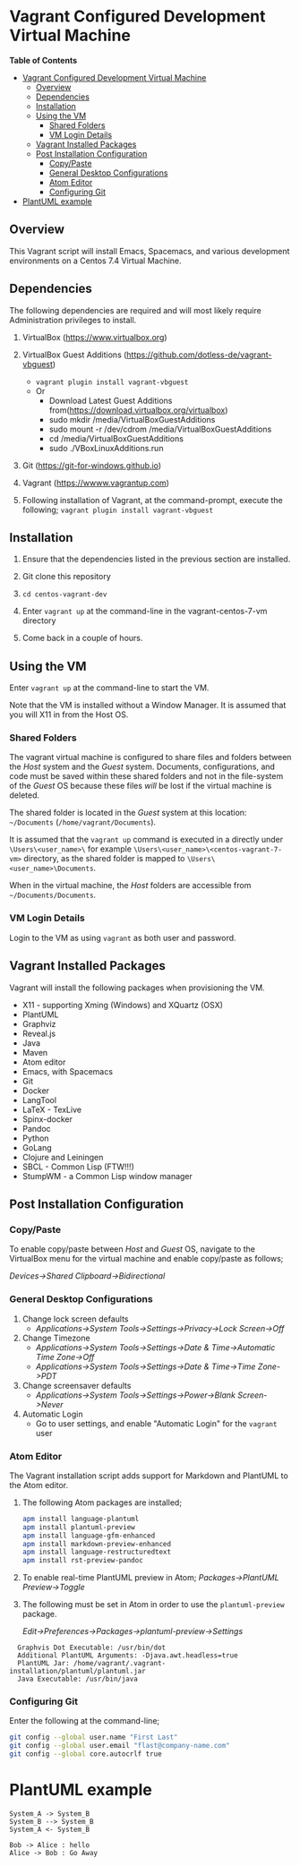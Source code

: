 # Vagrant Configured Development Virtual Machine

<!-- markdown-toc start - Don't edit this section. Run M-x markdown-toc-generate-toc again -->
**Table of Contents**

- [Vagrant Configured Development Virtual Machine](#vagrant-configured-development-virtual-machine)
    - [Overview](#overview)
    - [Dependencies](#dependencies)
    - [Installation](#installation)
    - [Using the VM](#using-the-vm)
        - [Shared Folders](#shared-folders)
        - [VM Login Details](#vm-login-details)
    - [Vagrant Installed Packages](#vagrant-installed-packages)
    - [Post Installation Configuration](#post-installation-configuration)
        - [Copy/Paste](#copypaste)
        - [General Desktop Configurations](#general-desktop-configurations)
        - [Atom Editor](#atom-editor)
        - [Configuring Git](#configuring-git)
- [PlantUML example](#plantuml-example)

<!-- markdown-toc end -->

## Overview

This Vagrant script will install Emacs, Spacemacs, and various development
environments on a Centos 7.4 Virtual Machine.

## Dependencies

The following dependencies are required and will most likely require
Administration privileges to install.

1. VirtualBox (https://www.virtualbox.org)

2. VirtualBox Guest Additions (https://github.com/dotless-de/vagrant-vbguest)
   - `vagrant plugin install vagrant-vbguest`
   - Or
     - Download Latest Guest Additions from(https://download.virtualbox.org/virtualbox)
     - sudo mkdir /media/VirtualBoxGuestAdditions
     - sudo mount -r /dev/cdrom /media/VirtualBoxGuestAdditions
     - cd /media/VirtualBoxGuestAdditions
     - sudo ./VBoxLinuxAdditions.run

2. Git (https://git-for-windows.github.io)

3. Vagrant (https://wwww.vagrantup.com)

4. Following installation of Vagrant, at the command-prompt, execute the
   following; `vagrant plugin install vagrant-vbguest`

## Installation

1. Ensure that the dependencies listed in the previous section are installed.

2. Git clone this repository

3. `cd centos-vagrant-dev`

4. Enter `vagrant up` at the command-line in the vagrant-centos-7-vm directory

5. Come back in a couple of hours.

## Using the VM

Enter `vagrant up` at the command-line to start the VM.

Note that the VM is installed without a Window Manager. It is assumed that you
will X11 in from the Host OS.

### Shared Folders
The vagrant virtual machine is configured to share files and folders between the
*Host* system and the *Guest* system. Documents, configurations, and code must
be saved within these shared folders and not in the file-system of the *Guest*
OS because these files *will* be lost if the virtual machine is deleted.

The shared folder is located in the *Guest* system at this location:
`~/Documents` (`/home/vagrant/Documents`).

It is assumed that the `vagrant up` command is executed in a directly under
`\Users\<user_name>\` for example `\Users\<user_name>\<centos-vagrant-7-vm>`
directory, as the shared folder is mapped to `\Users\<user_name>\Documents`.

When in the virtual machine, the *Host* folders are accessible from
`~/Documents/Documents`.

### VM Login Details

Login to the VM as using `vagrant` as both user and password.

## Vagrant Installed Packages

Vagrant will install the following packages when provisioning the VM.

* X11 - supporting Xming (Windows) and XQuartz (OSX)
* PlantUML
* Graphviz
* Reveal.js
* Java
* Maven
* Atom editor
* Emacs, with Spacemacs
* Git
* Docker
* LangTool
* LaTeX - TexLive
* Spinx-docker
* Pandoc
* Python
* GoLang
* Clojure and Leiningen
* SBCL - Common Lisp (FTW!!!)
* StumpWM - a Common Lisp window manager

## Post Installation Configuration

### Copy/Paste

To enable copy/paste between *Host* and *Guest* OS, navigate to the VirtualBox
menu for the virtual machine and enable copy/paste as follows;

*Devices->Shared Clipboard->Bidirectional*

### General Desktop Configurations

1. Change lock screen defaults
   * *Applications->System Tools->Settings->Privacy->Lock Screen->Off*
2. Change Timezone
   * *Applications->System Tools->Settings->Date & Time->Automatic Time Zone->Off*
   * *Applications->System Tools->Settings->Date & Time->Time Zone->PDT*
3. Change screensaver defaults
   * *Applications->System Tools->Settings->Power->Blank Screen->Never*
4. Automatic Login
   * Go to user settings, and enable "Automatic Login" for the `vagrant` user

### Atom Editor

The Vagrant installation script adds support for Markdown and PlantUML to the
Atom editor.

1. The following Atom packages are installed;

    ```bash
    apm install language-plantuml
    apm install plantuml-preview
    apm install language-gfm-enhanced
    apm install markdown-preview-enhanced
    apm install language-restructuredtext
    apm install rst-preview-pandoc
    ```

2. To enable real-time PlantUML preview in Atom; *Packages->PlantUML
   Preview->Toggle*

3. The following must be set in Atom in order to use the `plantuml-preview`
   package.
   
   *Edit->Preferences->Packages->plantuml-preview->Settings*
 
 ```
   Graphvis Dot Executable: /usr/bin/dot
   Additional PlantUML Arguments: -Djava.awt.headless=true
   PlantUML Jar: /home/vagrant/.vagrant-installation/plantuml/plantuml.jar
   Java Executable: /usr/bin/java
  ``` 

### Configuring Git

Enter the following at the command-line;

  ```bash
  git config --global user.name "First Last"
  git config --global user.email "flast@company-name.com"
  git config --global core.autocrlf true
  ```

# PlantUML example

```plantuml
System_A -> System_B
System_B --> System_B
System_A <- System_B
```

```plantuml
Bob -> Alice : hello
Alice -> Bob : Go Away
```

